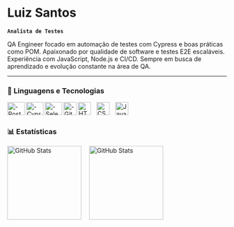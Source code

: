 # Luiz Santos

**`Analista de Testes`**

QA Engineer focado em automação de testes com Cypress e boas práticas como POM. Apaixonado por qualidade de software e testes E2E escaláveis. Experiência com JavaScript, Node.js e CI/CD. Sempre em busca de aprendizado e evolução constante na área de QA.

---

### 🤖 Linguagens e Tecnologias

<img 
    align="left" 
    alt="-Postman" 
    title="Postman" 
    height="30" 
    width="40" 
    src="https://cdn.jsdelivr.net/gh/devicons/devicon@latest/icons/postman/postman-plain.svg" 
/>
<img 
    align="left" 
    alt="-Cypress" 
    title="Cypress" 
    height="30" 
    width="40" 
    src="https://cdn.jsdelivr.net/gh/devicons/devicon@latest/icons/cypressio/cypressio-original.svg" 
/>
<img 
    align="left" 
    alt="-Selenium" 
    title="Selenium"
    height="30" width="40" 
    src="https://cdn.jsdelivr.net/gh/devicons/devicon/icons/selenium/selenium-original.svg"
/>
<img 
    align="left" 
    alt="-Git" 
    title="-Git" 
    height="30" 
    src="https://cdn.jsdelivr.net/gh/devicons/devicon/icons/git/git-original.svg" />

<img 
    align="left" 
    alt="HTML"
    title="HTML" 
    width="30px" 
    style="padding-right: 10px;" 
    src="https://cdn.jsdelivr.net/gh/devicons/devicon@latest/icons/html5/html5-original.svg" 
/>
<img 
    align="left" 
    alt="CSS" 
    title="CSS"
    width="30px" 
    style="padding-right: 10px;" 
    src="https://cdn.jsdelivr.net/gh/devicons/devicon@latest/icons/css3/css3-original.svg" 
/>
<img 
    align="left" 
    alt="JavaScript" 
    title="JavaScript"
    width="30px" 
    style="padding-right: 10px;" 
    src="https://cdn.jsdelivr.net/gh/devicons/devicon@latest/icons/javascript/javascript-original.svg" 
/>

<br/>
<br/>

### 📊 Estatísticas

<p>
<p>

  <img 
    align="left" 
    alt="GitHub Stats" 
    height="170" 
    style="padding-right: 15px;" 
    src="https://github-readme-stats.vercel.app/api?username=sanluiz&show_icons=true&theme=tokyonight&include_all_commits=true&locale=pt-br" 
  />

<img 
      align="left" 
      alt="GitHub Stats" 
      height="170" 
      src="https://github-readme-stats.vercel.app/api/top-langs/?username=sanluiz&theme=tokyonight&layout=compact&custom_title=Tecnologias&langs_count=9" 
  />

</p>

